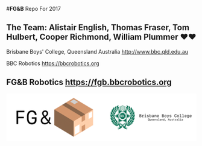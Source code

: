 #**FG&B** Repo For 2017

**The Team:** Alistair English, Thomas Fraser, Tom Hulbert, Cooper Richmond, William Plummer :heart::heart:
-------------------------------------------------------------
Brisbane Boys' College, Queensland Australia
http://www.bbc.qld.edu.au

BBC Robotics
https://bbcrobotics.org

FG&B Robotics
https://fgb.bbcrobotics.org
-------------------------------------------------------------
![FG&B Logo](/images/FG&BFooter.png)
